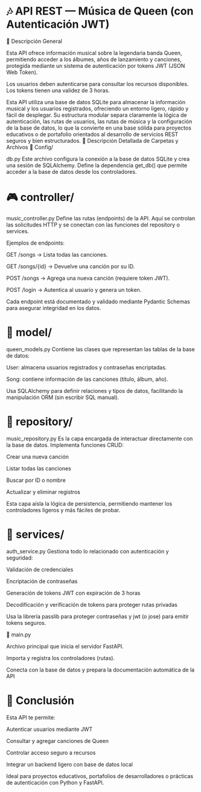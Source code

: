 # 🎶 API REST — Música de Queen (con Autenticación JWT)
🧩 Descripción General

Esta API ofrece información musical sobre la legendaria banda Queen, permitiendo acceder a los álbumes, años de lanzamiento y canciones, protegida mediante un sistema de autenticación por tokens JWT (JSON Web Token).

Los usuarios deben autenticarse para consultar los recursos disponibles.
Los tokens tienen una validez de 3 horas.

Esta API utiliza una base de datos SQLite para almacenar la información musical y los usuarios registrados, ofreciendo un entorno ligero, rápido y fácil de desplegar.
Su estructura modular separa claramente la lógica de autenticación, las rutas de usuarios, las rutas de música y la configuración de la base de datos, lo que la convierte en una base sólida para proyectos educativos o de portafolio orientados al desarrollo de servicios REST seguros y bien estructurados.
📁 Descripción Detallada de Carpetas y Archivos
🔧 Config/

db.py
Este archivo configura la conexión a la base de datos SQLite y crea una sesión de SQLAlchemy.
Define la dependencia get_db() que permite acceder a la base de datos desde los controladores.

# 🎮 controller/

music_controller.py
Define las rutas (endpoints) de la API.
Aquí se controlan las solicitudes HTTP y se conectan con las funciones del repository o services.

Ejemplos de endpoints:

GET /songs → Lista todas las canciones.

GET /songs/{id} → Devuelve una canción por su ID.

POST /songs → Agrega una nueva canción (requiere token JWT).

POST /login → Autentica al usuario y genera un token.

Cada endpoint está documentado y validado mediante Pydantic Schemas para asegurar integridad en los datos.

# 🎵 model/

queen_models.py
Contiene las clases que representan las tablas de la base de datos:

User: almacena usuarios registrados y contraseñas encriptadas.

Song: contiene información de las canciones (título, álbum, año).

Usa SQLAlchemy para definir relaciones y tipos de datos, facilitando la manipulación ORM (sin escribir SQL manual).

# 🧠 repository/

music_repository.py
Es la capa encargada de interactuar directamente con la base de datos.
Implementa funciones CRUD:

Crear una nueva canción

Listar todas las canciones

Buscar por ID o nombre

Actualizar y eliminar registros

Esta capa aísla la lógica de persistencia, permitiendo mantener los controladores ligeros y más fáciles de probar.

# 🔐 services/

auth_service.py
Gestiona todo lo relacionado con autenticación y seguridad:

Validación de credenciales

Encriptación de contraseñas

Generación de tokens JWT con expiración de 3 horas

Decodificación y verificación de tokens para proteger rutas privadas

Usa la librería passlib para proteger contraseñas y jwt (o jose) para emitir tokens seguros.

🚀 main.py

Archivo principal que inicia el servidor FastAPI.

Importa y registra los controladores (rutas).

Conecta con la base de datos y prepara la documentación automática de la API
# 🧠 Conclusión

Esta API te permite:

Autenticar usuarios mediante JWT

Consultar y agregar canciones de Queen

Controlar acceso seguro a recursos

Integrar un backend ligero con base de datos local

Ideal para proyectos educativos, portafolios de desarrolladores o prácticas de autenticación con Python y FastAPI.
